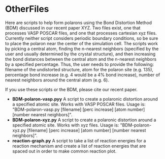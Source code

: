 # OtherFiles
Here are scripts to help form polarons using the Bond Distortion Method (BDM) discussed in our recent paper XYZ. Two files exist, one that processes VASP POSCAR files, and one that processes cartesian xyz files. Currently neither script considers periodic boundary conditions, so be sure to place the polaron near the center of the simulation cell. The scripts work by picking a central atom, finding the n-nearest neighbors (specified by the user and usually determined by the crystal structure), and then increasing the bond distances between the central atom and the n-nearest neighbors by a specified percentage. Thus, the user needs to provide the following: filename of the undistorted structure, atom for the polaron site (e.g. 135), percentage bond increase (e.g. 4 would be a 4% bond increase), number of nearest neighbors around the central atom (e.g. 6).


If you use these scripts or the BDM, please cite our recent paper. 



- **BDM-polaron-vasp.pyy** A script to create a polaronic distortion around a specified atomic site. Works with VASP POSCAR files. Usage is: "BDM-polaron-vasp.py [filename] [perc increase] [atom number] [number nearest neighbors]".
- **BDM-polaron-xyz.py** A script to create a polaronic distortion around a specified atomic site. Works with xyz files. Usage is: "BDM-polaron-xyz.py [filename] [perc increase] [atom number] [number nearest neighbors]".
- **reaction-graph.py** A script to take a list of reaction energies for a reaction mechanism and create a list of reaction energies that are spaced out in order to make common reaction plot.

